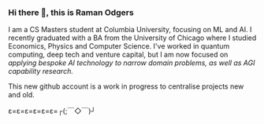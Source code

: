 ### Hi there 👋, this is Raman Odgers

I am a CS Masters student at Columbia University, focusing on ML and AI. I recently graduated with a BA from the University of Chicago where I studied Economics, Physics and Computer Science. I've worked in quantum computing, deep tech and venture capital, but I am now focused on *applying bespoke AI technology to narrow domain problems, as well as AGI capability research.*

This new github account is a work in progress to centralise projects new and old.

ε=ε=ε=ε=ε=ε=┌(;￣◇￣)┘



<!--
**ramanodgers/ramanodgers** is a ✨ _special_ ✨ repository because its `README.md` (this file) appears on your GitHub profile.

Here are some ideas to get you started:

- 🔭 I’m currently working on ...
- 🌱 I’m currently learning ...
- 👯 I’m looking to collaborate on ...
- 🤔 I’m looking for help with ...
- 💬 Ask me about ...
- 📫 How to reach me: ...
- 😄 Pronouns: ...
- ⚡ Fun fact: ...
-->
